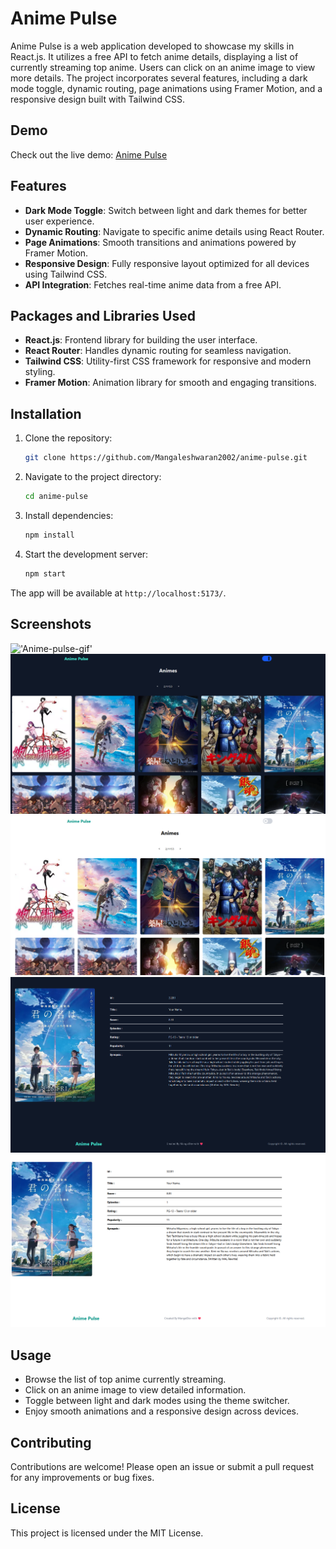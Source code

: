 # Anime Pulse

Anime Pulse is a web application developed to showcase my skills in React.js. It utilizes a free API to fetch anime details, displaying a list of currently streaming top anime. Users can click on an anime image to view more details. The project incorporates several features, including a dark mode toggle, dynamic routing, page animations using Framer Motion, and a responsive design built with Tailwind CSS.

## Demo

Check out the live demo: [Anime Pulse](https://anime-pulse.netlify.app/)

## Features

- **Dark Mode Toggle**: Switch between light and dark themes for better user experience.
- **Dynamic Routing**: Navigate to specific anime details using React Router.
- **Page Animations**: Smooth transitions and animations powered by Framer Motion.
- **Responsive Design**: Fully responsive layout optimized for all devices using Tailwind CSS.
- **API Integration**: Fetches real-time anime data from a free API.

## Packages and Libraries Used

- **React.js**: Frontend library for building the user interface.
- **React Router**: Handles dynamic routing for seamless navigation.
- **Tailwind CSS**: Utility-first CSS framework for responsive and modern styling.
- **Framer Motion**: Animation library for smooth and engaging transitions.

## Installation

1. Clone the repository:

   ```bash
   git clone https://github.com/Mangaleshwaran2002/anime-pulse.git
   ```
2. Navigate to the project directory:

   ```bash
   cd anime-pulse
   ```
3. Install dependencies:

   ```bash
   npm install
   ```
4. Start the development server:

   ```bash
   npm start
   ```

The app will be available at `http://localhost:5173/`.

## Screenshots

!['Anime-pulse-gif'](https://raw.githubusercontent.com/Mangaleshwaran2002/anime-pulse/refs/heads/master/ScreenShot/Anime-pulse.gif)
!['Anime-pulse-s1'](https://raw.githubusercontent.com/Mangaleshwaran2002/anime-pulse/refs/heads/master/ScreenShot/Anime-pulse-S1.png)
!['Anime-pulse-s2'](https://raw.githubusercontent.com/Mangaleshwaran2002/anime-pulse/refs/heads/master/ScreenShot/Anime-pulse-S2.png)
!['Anime-pulse-s3'](https://raw.githubusercontent.com/Mangaleshwaran2002/anime-pulse/refs/heads/master/ScreenShot/Anime-pulse-S3.png)
!['Anime-pulse-s4'](https://raw.githubusercontent.com/Mangaleshwaran2002/anime-pulse/refs/heads/master/ScreenShot/Anime-pulse-S4.png)

## Usage

- Browse the list of top anime currently streaming.
- Click on an anime image to view detailed information.
- Toggle between light and dark modes using the theme switcher.
- Enjoy smooth animations and a responsive design across devices.

## Contributing

Contributions are welcome! Please open an issue or submit a pull request for any improvements or bug fixes.

## License

This project is licensed under the MIT License.
